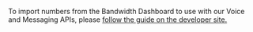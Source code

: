 To import numbers from the Bandwidth Dashboard to use with our Voice and Messaging APIs, please [follow the guide on the developer site.](http://dev.bandwidth.com/howto/importDashboard.html)

